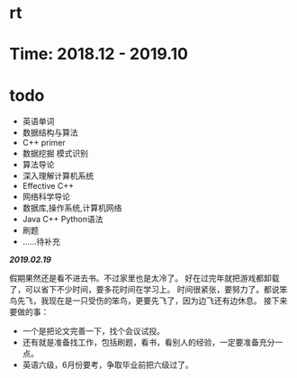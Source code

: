 rt
====

# Time: 2018.12 - 2019.10
# todo
* 英语单词
* 数据结构与算法
* C++ primer
* 数据挖掘 模式识别
* 算法导论
* 深入理解计算机系统
* Effective C++
* 网络科学导论
* 数据库,操作系统,计算机网络
* Java C++ Python语法
* 刷题
* ……待补充

***2019.02.19***

假期果然还是看不进去书。不过家里也是太冷了。
好在过完年就把游戏都卸载了，可以省下不少时间，要多花时间在学习上。
时间很紧张，要努力了。都说笨鸟先飞，我现在是一只受伤的笨鸟，更要先飞了，因为边飞还有边休息。
接下来要做的事：

* 一个是把论文完善一下，找个会议试投。
* 还有就是准备找工作，包括刷题，看书，看别人的经验，一定要准备充分一点。
* 英语六级，6月份要考，争取毕业前把六级过了。

